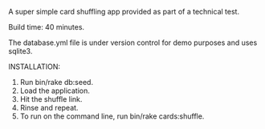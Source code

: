 A super simple card shuffling app provided as part of a technical test.

Build time: 40 minutes.

The database.yml file is under version control for demo purposes and uses sqlite3.

INSTALLATION:

1. Run bin/rake db:seed.
2. Load the application.
3. Hit the shuffle link.
4. Rinse and repeat.
5. To run on the command line, run bin/rake cards:shuffle.
